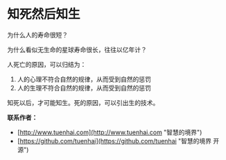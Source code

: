 # 知死然后知生

为什么人的寿命很短？

为什么看似无生命的星球寿命很长，往往以亿年计？

人死亡的原因，可以归结为：

1. 人的心理不符合自然的规律，从而受到自然的惩罚
2. 人的生理不符合自然的规律，从而受到自然的惩罚

知死以后，才可能知生。死的原因，可以引出生的技术。

**联系作者：**
* [http://www.tuenhai.com](http://www.tuenhai.com "智慧的境界")
* [https://github.com/tuenhai](https://github.com/tuenhai "智慧的境界 开源")
